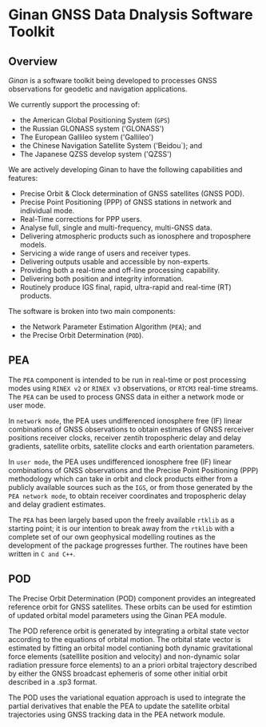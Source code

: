 # Ginan GNSS Data Dnalysis Software Toolkit

## Overview

*Ginan* is a software toolkit being developed to processes GNSS observations for geodetic 
and navigation applications.  

We currently support the processing of:

* the American Global Positioning System (`GPS`)
* the Russian GLONASS system ('GLONASS')
* The European Gallileo system ('Gallileo')
* the Chinese Navigation Satellite System ('Beidou`); and
* The Japanese QZSS develop system ('QZSS')

We are actively developing Ginan to have the following capabilities and features:

* Precise Orbit & Clock determination of GNSS satellites (GNSS POD).
* Precise Point Positioning (PPP) of GNSS stations in network and individual mode.
* Real-Time corrections for PPP users.
* Analyse full, single and multi-frequency, multi-GNSS data.
* Delivering atmospheric products such as ionosphere and troposphere models.
* Servicing a wide range of users and receiver types.
* Delivering outputs usable and accessible by non-experts.
* Providing both a real-time and off-line processing capability.
* Delivering both position and integrity information.
* Routinely produce IGS final, rapid, ultra-rapid and real-time (RT) products. 

The software is broken into two main components:

* the Network Parameter Estimation Algorithm (`PEA`); and 
* the Precise Orbit Determination (`POD`).

## PEA

The `PEA` component is intended to be run in real-time or post processing modes using  `RINEX v2` or `RINEX v3` 
observations, or `RTCM3` real-time streams. The `PEA` can be used to process GNSS data in either a network mode or user mode.

In `network mode`, the PEA uses undifferenced ionosphere free (IF) linear combinations of GNSS observations to obtain 
estimates of GNSS rerceiver positions receiver clocks, receiver zentih tropospheric delay and delay gradients, satellite 
orbits, satellite clocks and earth orientation parameters. 

In `user mode`, the PEA uses undifferenced ionosphere free (IF) linear combinations of GNSS observations and the
Precise Point Positioning (PPP) methodology which can take in orbit and clock products either from a publicly
available sources such as the `IGS`, or from those generated by the `PEA network mode`, to obtain receiver coordinates and 
tropospheric delay and delay gradient estimates.

The `PEA` has been largely based upon the freely available `rtklib` as a starting point; it is our intention to break
away from the `rtklib` with a complete set of our own geophysical modelling routines as the development of the package
progresses further. The routines have been written in `C and C++`.

## POD

The Precise Orbit Determination (POD) component provides an integreated reference orbit for GNSS satellites. These orbits can be 
used for estimtion of updated orbital model parameters using the Ginan PEA module.

The POD reference orbit is generated by integrating a orbital state vector according to the equations of orbital motion.
The orbital state vector is estimated by fitting an orbital model contianing both dynamic gravitational force elements
(satelllite position and velocity) and non-dynamic solar radiation pressure force elements) to an a priori orbital trajectory 
described by either the GNSS broadcast ephemeris of some other initial orbit described in a .sp3 format.

The POD uses the variational equation approach is used to integrate the partial derivatives that enable the PEA to update the 
satellite orbital trajectories using GNSS tracking data in the PEA network module.

 
